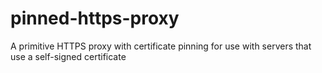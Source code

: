 # pinned-https-proxy
A primitive HTTPS proxy with certificate pinning for use with servers that use a self-signed certificate

